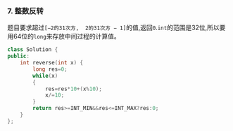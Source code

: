 ### 7. 整数反转
题目要求超过`[−2的31次方,  2的31次方 − 1]`的值,返回`0`.`int`的范围是32位,所以要用64位的`long`来存放中间过程的计算值。
```cpp
class Solution {
public:
    int reverse(int x) {
        long res=0;
        while(x)
        {
            res=res*10+(x%10);
            x/=10;
        }
        return res>=INT_MIN&&res<=INT_MAX?res:0;
    }
};
```